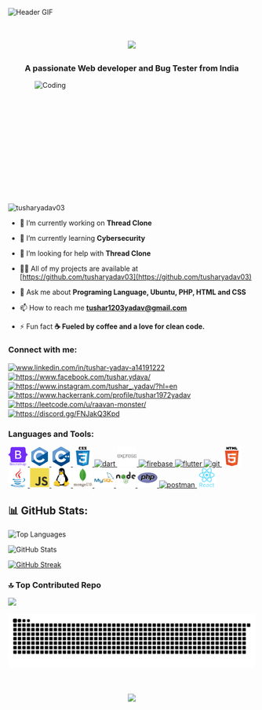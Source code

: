 ![Header GIF](https://camo.githubusercontent.com/c4a36e4d785abf0d18994460af182ce55df8155200dfe51bb0c9ea3b00cf194c/68747470733a2f2f696e646f616e616c79746963612e636f6d2f7374617469632f696d616765732f62616e6e6572722e676966)

<h1 align="center">
    <img src="https://readme-typing-svg.herokuapp.com/?font=Righteous&size=35&center=true&vCenter=true&width=500&height=70&duration=4000&lines=Hi+There!+👋;+I'm+Tushar+Yadav!;" />
</h1>
<h3 align="center">A passionate Web developer and Bug Tester from India</h3>
<img align ="right" alt="Coding" width="450" height="250" src="https://images-wixmp-ed30a86b8c4ca887773594c2.wixmp.com/f/13c2d163-e876-4ac3-8b80-763534aeac92/dfhe6nt-8a5f142e-52e8-4e62-a1bd-d491b88b061f.gif?token=eyJ0eXAiOiJKV1QiLCJhbGciOiJIUzI1NiJ9.eyJzdWIiOiJ1cm46YXBwOjdlMGQxODg5ODIyNjQzNzNhNWYwZDQxNWVhMGQyNmUwIiwiaXNzIjoidXJuOmFwcDo3ZTBkMTg4OTgyMjY0MzczYTVmMGQ0MTVlYTBkMjZlMCIsIm9iaiI6W1t7InBhdGgiOiJcL2ZcLzEzYzJkMTYzLWU4NzYtNGFjMy04YjgwLTc2MzUzNGFlYWM5MlwvZGZoZTZudC04YTVmMTQyZS01MmU4LTRlNjItYTFiZC1kNDkxYjg4YjA2MWYuZ2lmIn1dXSwiYXVkIjpbInVybjpzZXJ2aWNlOmZpbGUuZG93bmxvYWQiXX0.ajuOTvtACVjqKhLvTcdv6xHfyVB0fYUhLK5SRmnLmjU">

<p align="left"> <img src="https://komarev.com/ghpvc/?username=tusharyadav03&label=Profile%20views&color=0e75b6&style=flat" alt="tusharyadav03" /> </p>

- 🔭 I’m currently working on **Thread Clone**

- 🌱 I’m currently learning **Cybersecurity**

- 🤝 I’m looking for help with **Thread Clone**

- 👨‍💻 All of my projects are available at [https://github.com/tusharyadav03](https://github.com/tusharyadav03)

- 💬 Ask me about **Programing Language, Ubuntu, PHP, HTML and CSS**

- 📫 How to reach me **tushar1203yadav@gmail.com**

- ⚡ Fun fact **☕️ Fueled by coffee and a love for clean code.**

<h3 align="left">Connect with me:</h3>
<p align="left">
<a href="https://www.linkedin.com/in/tushar-yadav-a14191222/" target="blank"><img align="center" src="https://raw.githubusercontent.com/rahuldkjain/github-profile-readme-generator/master/src/images/icons/Social/linked-in-alt.svg" alt="www.linkedin.com/in/tushar-yadav-a14191222" height="30" width="40" /></a>
<a href="https://www.facebook.com/tushar.ydava/" target="blank"><img align="center" src="https://raw.githubusercontent.com/rahuldkjain/github-profile-readme-generator/master/src/images/icons/Social/facebook.svg" alt="https://www.facebook.com/tushar.ydava/" height="30" width="40" /></a>
<a href="https://www.instagram.com/tushar_.yadav/?hl=en" target="blank"><img align="center" src="https://raw.githubusercontent.com/rahuldkjain/github-profile-readme-generator/master/src/images/icons/Social/instagram.svg" alt="https://www.instagram.com/tushar_.yadav/?hl=en" height="30" width="40" /></a>
<a href="https://www.hackerrank.com/profile/tushar1972yadav" target="blank"><img align="center" src="https://raw.githubusercontent.com/rahuldkjain/github-profile-readme-generator/master/src/images/icons/Social/hackerrank.svg" alt="https://www.hackerrank.com/profile/tushar1972yadav" height="30" width="40" /></a>
<a href="https://leetcode.com/u/Raavan-monster/" target="blank"><img align="center" src="https://raw.githubusercontent.com/rahuldkjain/github-profile-readme-generator/master/src/images/icons/Social/leet-code.svg" alt="https://leetcode.com/u/raavan-monster/" height="30" width="40" /></a>
<a href="https://discord.gg/https://discord.gg/FNJakQ3Kpd" target="blank"><img align="center" src="https://raw.githubusercontent.com/rahuldkjain/github-profile-readme-generator/master/src/images/icons/Social/discord.svg" alt="https://discord.gg/FNJakQ3Kpd" height="30" width="40" /></a>
</p>

<h3 align="left">Languages and Tools:</h3>
<p align="left"> <a href="https://getbootstrap.com" target="_blank" rel="noreferrer"> <img src="https://raw.githubusercontent.com/devicons/devicon/master/icons/bootstrap/bootstrap-plain-wordmark.svg" alt="bootstrap" width="40" height="40"/> </a> <a href="https://www.cprogramming.com/" target="_blank" rel="noreferrer"> <img src="https://raw.githubusercontent.com/devicons/devicon/master/icons/c/c-original.svg" alt="c" width="40" height="40"/> </a> <a href="https://www.w3schools.com/cpp/" target="_blank" rel="noreferrer"> <img src="https://raw.githubusercontent.com/devicons/devicon/master/icons/cplusplus/cplusplus-original.svg" alt="cplusplus" width="40" height="40"/> </a> <a href="https://www.w3schools.com/css/" target="_blank" rel="noreferrer"> <img src="https://raw.githubusercontent.com/devicons/devicon/master/icons/css3/css3-original-wordmark.svg" alt="css3" width="40" height="40"/> </a> <a href="https://dart.dev" target="_blank" rel="noreferrer"> <img src="https://www.vectorlogo.zone/logos/dartlang/dartlang-icon.svg" alt="dart" width="40" height="40"/> </a> <a href="https://expressjs.com" target="_blank" rel="noreferrer"> <img src="https://raw.githubusercontent.com/devicons/devicon/master/icons/express/express-original-wordmark.svg" alt="express" width="40" height="40"/> </a> <a href="https://firebase.google.com/" target="_blank" rel="noreferrer"> <img src="https://www.vectorlogo.zone/logos/firebase/firebase-icon.svg" alt="firebase" width="40" height="40"/> </a> <a href="https://flutter.dev" target="_blank" rel="noreferrer"> <img src="https://www.vectorlogo.zone/logos/flutterio/flutterio-icon.svg" alt="flutter" width="40" height="40"/> </a> <a href="https://git-scm.com/" target="_blank" rel="noreferrer"> <img src="https://www.vectorlogo.zone/logos/git-scm/git-scm-icon.svg" alt="git" width="40" height="40"/> </a> <a href="https://www.w3.org/html/" target="_blank" rel="noreferrer"> <img src="https://raw.githubusercontent.com/devicons/devicon/master/icons/html5/html5-original-wordmark.svg" alt="html5" width="40" height="40"/> </a> <a href="https://www.java.com" target="_blank" rel="noreferrer"> <img src="https://raw.githubusercontent.com/devicons/devicon/master/icons/java/java-original.svg" alt="java" width="40" height="40"/> </a> <a href="https://developer.mozilla.org/en-US/docs/Web/JavaScript" target="_blank" rel="noreferrer"> <img src="https://raw.githubusercontent.com/devicons/devicon/master/icons/javascript/javascript-original.svg" alt="javascript" width="40" height="40"/> </a> <a href="https://www.linux.org/" target="_blank" rel="noreferrer"> <img src="https://raw.githubusercontent.com/devicons/devicon/master/icons/linux/linux-original.svg" alt="linux" width="40" height="40"/> </a> <a href="https://www.mongodb.com/" target="_blank" rel="noreferrer"> <img src="https://raw.githubusercontent.com/devicons/devicon/master/icons/mongodb/mongodb-original-wordmark.svg" alt="mongodb" width="40" height="40"/> </a> <a href="https://www.mysql.com/" target="_blank" rel="noreferrer"> <img src="https://raw.githubusercontent.com/devicons/devicon/master/icons/mysql/mysql-original-wordmark.svg" alt="mysql" width="40" height="40"/> </a> <a href="https://nodejs.org" target="_blank" rel="noreferrer"> <img src="https://raw.githubusercontent.com/devicons/devicon/master/icons/nodejs/nodejs-original-wordmark.svg" alt="nodejs" width="40" height="40"/> </a> <a href="https://www.php.net" target="_blank" rel="noreferrer"> <img src="https://raw.githubusercontent.com/devicons/devicon/master/icons/php/php-original.svg" alt="php" width="40" height="40"/> </a> <a href="https://postman.com" target="_blank" rel="noreferrer"> <img src="https://www.vectorlogo.zone/logos/getpostman/getpostman-icon.svg" alt="postman" width="40" height="40"/> </a> <a href="https://reactjs.org/" target="_blank" rel="noreferrer"> <img src="https://raw.githubusercontent.com/devicons/devicon/master/icons/react/react-original-wordmark.svg" alt="react" width="40" height="40"/> </a> </p>

<!-- GitHub Stats -->
## 📊 GitHub Stats:
<p>
 <img src="https://github-readme-stats.vercel.app/api/top-langs/?username=tusharyadav03&layout=compact&theme=ocean_dark" align="center" alt="Top Languages"/>
</p>
<p>
  <img src="https://github-readme-stats.vercel.app/api?username=tusharyadav03&show_icons=true&theme=ocean_dark" alt="GitHub Stats"/>
</p>
<!-- Streak Stats -->
<p>
  <a href="https://git.io/streak-stats"><img src="https://streak-stats.demolab.com?user=tusharyadav03&theme=ocean_dark&card_width=493" alt="GitHub Streak" /></a>
</p>

### 🔝 Top Contributed Repo
![](https://github-contributor-stats.vercel.app/api?username=tusharyadav03&limit=5&theme=ocean_dark&combine_all_yearly_contributions=true)

<picture>
  <source media="(prefers-color-scheme: dark)" srcset="https://raw.githubusercontent.com/tusharyadav03/tusharyadav03/output/github-snake-dark.svg" />
  <source media="(prefers-color-scheme: light)" srcset="https://raw.githubusercontent.com/tusharyadav03/tusharyadav03/output/github-snake.svg" />
  <img alt="github-snake" src="https://raw.githubusercontent.com/tusharyadav03/tusharyadav03/output/github-snake.svg" />
</picture>

##
<h1 align="center">
    <img src="https://readme-typing-svg.herokuapp.com/?font=Righteous&size=35&center=true&vCenter=true&width=500&height=70&duration=4000&lines=Thank+You+for+visiting;Bye+✌️😁;" />
</h1>
